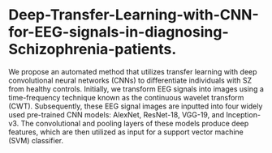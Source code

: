 # Deep-Transfer-Learning-with-CNN-for-EEG-signals-in-diagnosing-Schizophrenia-patients.


We propose an automated method that utilizes transfer learning with deep convolutional neural networks (CNNs) to differentiate individuals with SZ from healthy controls. Initially, we transform EEG signals into images using a time-frequency technique known as the continuous wavelet transform (CWT). Subsequently, these EEG signal images are inputted into four widely used pre-trained CNN models: AlexNet, ResNet-18, VGG-19, and Inception-v3. The convolutional and pooling layers of these models produce deep features, which are then utilized as input for a support vector machine (SVM) classifier.
